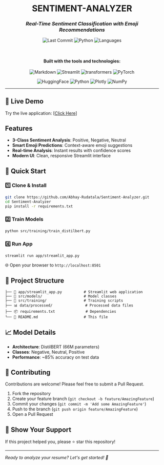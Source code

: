 <div align="center">
  <h1 align="center">SENTIMENT-ANALYZER</h1>
  <h3><em>Real-Time Sentiment Classification with Emoji Recommendations</em></h3>
  
  ![Last Commit](https://img.shields.io/github/last-commit/Abhay-Rudatala/Sentiment-Analyzer?label=last%20commit&color=blue)
  ![Python](https://img.shields.io/badge/python-100.0%25-blue)
  ![Languages](https://img.shields.io/badge/languages-1-green)

  <br>
  
  <h4><strong>Built with the tools and technologies:</strong></h4>

  ![Markdown](https://img.shields.io/badge/markdown-%23000000.svg?style=for-the-badge&logo=markdown&logoColor=white)
  ![Streamlit](https://img.shields.io/badge/streamlit-%23FE4B4B.svg?style=for-the-badge&logo=streamlit&logoColor=white)
  ![transformers](https://img.shields.io/badge/transformers-%23FF6F61.svg?style=for-the-badge&logo=transformers&logoColor=white)
  ![PyTorch](https://img.shields.io/badge/pytorch-%23EE4C2C.svg?style=for-the-badge&logo=pytorch&logoColor=white)

  ![HuggingFace](https://img.shields.io/badge/huggingface-%23FF6F00.svg?style=for-the-badge&logo=huggingface&logoColor=white)
  ![Python](https://img.shields.io/badge/python-3670A0?style=for-the-badge&logo=python&logoColor=ffdd54)
  ![Plotly](https://img.shields.io/badge/plotly-%233F4F75.svg?style=for-the-badge&logo=plotly&logoColor=white)
  ![NumPy](https://img.shields.io/badge/numpy-%23013243.svg?style=for-the-badge&logo=numpy&logoColor=white)
</div>

---

## 🚀 Live Demo

Try the live application: [[Click Here](https://arskye-sentiment-analyzer.streamlit.app/)]

## Features

- **3-Class Sentiment Analysis**: Positive, Negative, Neutral
- **Smart Emoji Predictions**: Context-aware emoji suggestions  
- **Real-time Analysis**: Instant results with confidence scores
- **Modern UI**: Clean, responsive Streamlit interface

## 🏁 Quick Start

### 1️⃣ **Clone & Install**
```bash
git clone https://github.com/Abhay-Rudatala/Sentiment-Analyzer.git
cd Sentiment-Analyzer
pip install -r requirements.txt
```

### 2️⃣ **Train Models**
```bash
python src/training/train_distilbert.py
```

### 4️⃣ **Run App**
```bash
streamlit run app/streamlit_app.py
```

🌐 Open your browser to `http://localhost:8501`

## 📁 Project Structure

```
├── 🎨 app/streamlit_app.py          # Streamlit web application
├── 📁 src/models/                   # Model classes
├── 🤖 src/training/                 # Training scripts
├── 📊 data/processed/               # Processed data files
├── 📦 requirements.txt              # Dependencies
└── 📖 README.md                     # This file
```

## 📈 Model Details

- **Architecture**: DistilBERT (66M parameters)
- **Classes**: Negative, Neutral, Positive
- **Performance**: ~85% accuracy on test data

## 🤝 Contributing

Contributions are welcome! Please feel free to submit a Pull Request.

1. Fork the repository
2. Create your feature branch (`git checkout -b feature/AmazingFeature`)
3. Commit your changes (`git commit -m 'Add some AmazingFeature'`)
4. Push to the branch (`git push origin feature/AmazingFeature`)
5. Open a Pull Request


## 🌟 Show Your Support

If this project helped you, please ⭐ star this repository!

---

*Ready to analyze your resume? Let's get started! 🚀*
